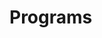 # Programs



















































































































































































































